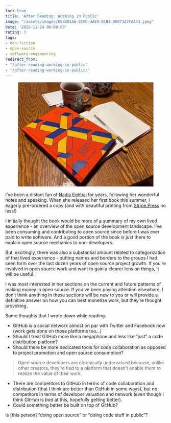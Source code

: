 ```yaml
---
toc: true
title: 'After Reading: Working in Public'
image: "/assets/images/E0B3D1A6-2CFD-4AED-B1B4-9D871A7FAA43.jpeg"
date: '2020-11-24 06:00:00'
rating: 3
tags:
- non-fiction
- open-source
- software-engineering
redirect_from:
- "/after-reading-working-in-public"
- "/after-reading-working-in-public/"
---
```


<figure class="kg-card kg-image-card"><img src="/assets/images/E0B3D1A6-2CFD-4AED-B1B4-9D871A7FAA43.jpeg" /></figure>

I’ve been a distant fan of [Nadia Eghbal](https://nadiaeghbal.com) for years, following her wonderful notes and speaking. When she released her first book this summer, I eagerly pre-ordered a copy (and with beautiful printing from [Stripe Press](https://press.stripe.com) no less!)

I initially thought the book would be more of a summary of my own lived experience - an overview of the open source development landscape. I’ve been consuming and contributing to open source since before I was ever paid to write software. And a good portion of the book _is_ just there to explain open source mechanics to non-developers.

But, excitingly, there was also a substantial amount related to categorization of that lived experience - putting names and borders to the groups I had seen form over the last dozen years of open source project growth. If you’re involved in open source work and want to gain a clearer lens on things, it will be useful.

I was most interested in her sections on the current and future patterns of making money in open source. If you’ve been paying attention elsewhere, I don’t think anything in these sections will be new to you or will provide a definitive answer on how you can best monetize work, but they’re thought provoking.

Some thoughts that I wrote down while reading:

- GitHub is a social network almost on par with Twitter and Facebook now (work gets done on those platforms too…)
- Should I treat GitHub more like a megaphone and less like “just” a code distribution platform?
- Should there be more dedicated tools for code collaboration as opposed to project promotion and open source consumption?

> Open source developers are chronically undervalued because, unlike other creators, they’re tied to a platform that doesn’t enable them to realize the value of their work.

- There are competitors to GitHub in terms of code collaboration and distribution (that I think are better than GitHub in some ways), but no competitors in terms of developer valuation and network (even though I think GitHub is _bad_ at this, hopefully getting better).
- Could something better be built on top of GitHub?

Is [this person] “doing open source” or “doing code stuff in public”?

